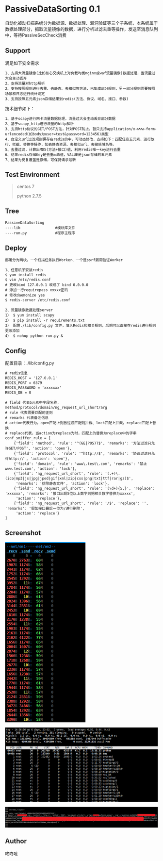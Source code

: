 # PassiveDataSorting 0.1

自动化被动扫描系统分为数据源、数据处理、漏洞验证等三个子系统，本系统属于数据处理部分，抓取流量镜像的数据，进行分析过滤去重等操作，发送至消息队列中，等待PassiveSecCheck消费


## Support ##

满足如下安全需求

	1、支持大流量镜像(比如核心交换机上对负载均衡nginx或waf流量镜像)数据处理，当流量过大会主动丢弃
	2、支持流量对http解析
	2、支持按照规则进行去重、去静态、去相似等方法，已集成部分规则，另一部分规则需要按照场景和日志进行统计设定
	3、支持按照五元素json存储结果到redis(方法、协议、域名、接口、参数)


技术细节如下：

	1、基于scapy进行网卡流量数据处理，流量过大会主动丢弃部分数据
	2、基于scapy_http进行流量的http解析
	3、支持http协议的GET/POST方法，针对POST防止，暂只支持application/x-www-form-urlencoded(如body为user=test&password=123456)类型
	4、自定义url过滤规则保存在redis的中，可动态修改，支持如下：匹配任意五元素，进行放行、拦截、替换等操作，如去静态资源、去相似url、去敏感域名等。
	5、去重过滤，计算出MD5(方法+接口)值，利用redis唯一key进行去重
	6、结果redis存储Key是去重md5值，VALUE是json存储的五元素
	7、结果为反复覆盖是存储，可保持请求最新


## Test Environment ##

>centos 7
>
>python 2.7.5

## Tree ##

	PassiveDataSorting
	----lib                #模块库文件
	----run.py		   	   #程序主程序

## Deploy ##
	
	部署分为两块，一个扫描任务执行Worker、一个是ssrf漏洞验证Worker

	1、任意机子安装redis
	$ yum install redis
	$ vim /etc/redis.conf
	# 更改bind 127.0.0.1 改成了 bind 0.0.0.0
	# 添加一行requirepass xxxxx密码
	# 修改daemonize yes
	$ redis-server /etc/redis.conf
	
	2、流量镜像数据处理server
	1） $ yum install scapy
	2） $ pip install -r requirements.txt
	3） 配置./lib/config.py 文件，填入Redis和相关规则，后期可以直接在redis进行规则更改添加
	4） $ nohup python run.py &



## Config ##

配置目录：./lib/config.py

	# redis信息
	REDIS_HOST = '127.0.0.1'
	REDIS_PORT = 6379
	REDIS_PASSWORD = 'xxxxxxx'
	REDIS_DB = 0
	
	# field 代表5元素中字段名称，method/protocol/domain/ng_request_url_short/arg
	# rule 代表需要匹配的正则
	# remarks 代表备注信息
	# action代表行为，open匹配上则放过没匹配则拦截、lock匹配上拦截，replace匹配上替换
	# replace代表，当action为replace为时，匹配上的替换为replace中的字串
	conf_sniffer_rule = [
	    {'field': 'method', 'rule': '^(GE|POS)T$', 'remarks': '方法过滤只允许GET/POST', 'action': 'open'},
	    {'field': 'protocol', 'rule': '^http://$', 'remarks': '协议过滤只允许http://', 'action': 'open'},
	    {'field': 'domain', 'rule': 'www\.test\.com', 'remarks': '禁止www.test.com', 'action': 'lock'},
	    {'field': 'ng_request_url_short', 'rule': '(.+)\.(ico|mp3|js|jpg|jped|gif|xml|zip|css|png|txt|ttf|rar|gz)$',
	     'remarks': '排除静态文件', 'action': 'lock'},
	    {'field': 'ng_request_url_short', 'rule': '(\d+){5,}', 'replace': 'xxxxxx', 'remarks': '接口出现5位以上数字则把相关数字替换为xxxxx',
	     'action': 'replace'},
	    {'field': 'ng_request_url_short', 'rule': '/$', 'replace': '', 'remarks': '假如接口最后一位为/进行删除',
	     'action': 'replace'}
	]


## Screenshot ##

![Screenshot](pic/111.png)

![Screenshot](pic/222.png)

![Screenshot](pic/333.png)

## Author ##
咚咚呛 